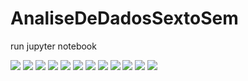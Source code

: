 # AnaliseDeDadosSextoSem

run jupyter notebook

<img src="https://github.com/ODAGAMMXIX/AnaliseDeDadosSextoSem/blob/e0e69eb30977533dcf1c8fe609caab6653d1e685/imgs/Screenshot%20from%202022-07-31%2023-37-03.png">

<img src="https://github.com/ODAGAMMXIX/AnaliseDeDadosSextoSem/blob/e0e69eb30977533dcf1c8fe609caab6653d1e685/imgs/Screenshot%20from%202022-07-31%2023-37-25.png">

<img src="https://github.com/ODAGAMMXIX/AnaliseDeDadosSextoSem/blob/e0e69eb30977533dcf1c8fe609caab6653d1e685/imgs/Screenshot%20from%202022-07-31%2023-37-39.png">

<img src="https://github.com/ODAGAMMXIX/AnaliseDeDadosSextoSem/blob/e0e69eb30977533dcf1c8fe609caab6653d1e685/imgs/Screenshot%20from%202022-07-31%2023-37-52.png">

<img src="https://github.com/ODAGAMMXIX/AnaliseDeDadosSextoSem/blob/e0e69eb30977533dcf1c8fe609caab6653d1e685/imgs/Screenshot%20from%202022-07-31%2023-38-04.png">

<img src="https://github.com/ODAGAMMXIX/AnaliseDeDadosSextoSem/blob/e0e69eb30977533dcf1c8fe609caab6653d1e685/imgs/Screenshot%20from%202022-07-31%2023-38-46.png">

<img src="https://github.com/ODAGAMMXIX/AnaliseDeDadosSextoSem/blob/e0e69eb30977533dcf1c8fe609caab6653d1e685/imgs/Screenshot%20from%202022-07-31%2023-38-57.png">

<img src="https://github.com/ODAGAMMXIX/AnaliseDeDadosSextoSem/blob/e0e69eb30977533dcf1c8fe609caab6653d1e685/imgs/Screenshot%20from%202022-07-31%2023-39-06.png">

<img src="https://github.com/ODAGAMMXIX/AnaliseDeDadosSextoSem/blob/e0e69eb30977533dcf1c8fe609caab6653d1e685/imgs/Screenshot%20from%202022-07-31%2023-39-28.png">

<img src="https://github.com/ODAGAMMXIX/AnaliseDeDadosSextoSem/blob/e0e69eb30977533dcf1c8fe609caab6653d1e685/imgs/Screenshot%20from%202022-07-31%2023-39-37.png">

<img src="https://github.com/ODAGAMMXIX/AnaliseDeDadosSextoSem/blob/e0e69eb30977533dcf1c8fe609caab6653d1e685/imgs/Screenshot%20from%202022-07-31%2023-39-49.png">

<img src="https://github.com/ODAGAMMXIX/AnaliseDeDadosSextoSem/blob/e0e69eb30977533dcf1c8fe609caab6653d1e685/imgs/Screenshot%20from%202022-07-31%2023-40-35.png">

